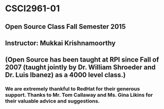 # CSCI2961-01
## Open Source Class Fall Semester 2015

## Instructor: Mukkai Krishnamoorthy

## (Open Source has been taught at RPI since Fall of 2007 (taught jointly by Dr. William Shroeder and Dr. Luis Ibanez) as a 4000 level class.)

### We are extremely thankful to RedHat for their generous support. Thanks to Mr. Tom Callaway and Ms. Gina Likins for their valuable advice and suggestions.
